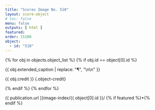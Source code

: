 ```yaml
---
title: "Scores Image No. 510"
layout: score-object
# toc: false
menu: false
outputs: [ html ]
featured: 
order: 15100
object:
  - id: "510"
---
```


{% for obj in objects.object_list %}
{% if obj.id == object[0].id %}

{{ obj.extended_caption | replace: "¶", "\n\n" }}

{{ obj.credit }} {.object-credit}

{% endif %}
{% endfor %}

<div class="object-credit object-url is-print-only">

{{ publication.url }}image-index/{{ object[0].id }}/ {% if featured %}*{% endif %}

</div>
